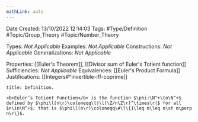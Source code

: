 ```yaml
---
mathLink: auto
---
```


<div class="topSpace"></div>

Date Created: 13/10/2022 12:14:03
Tags: #Type/Definition #Topic/Group_Theory #Topic/Number_Theory

Types: <i>Not Applicable</i>
Examples: <i>Not Applicable</i>
Constructions: <i>Not Applicable</i>
Generalizations: <i>Not Applicable</i>

Properties: [[Euler's Theorem]], [[Divisor sum of Euler's Totient function]]
Sufficiencies: <i>Not Applicable</i>
Equivalences: [[Euler's Product Formula]]
Justifications: [[Integers#^invertible-iff-coprime]]

``` ad-Definition
title: Definition.

<b>Euler’s Totient Function</b> is the function $\phi:\N^+\to\N^+$ defined by $\phi\l(n\r)\coloneqq\l|\l(\Z/n\Z\r)^\times\r|$ for all $n\in\N^+$; that is $\phi\l(n\r)\coloneqq\#\l\{1\leq m\leq n\st m\perp n\r\}$.

```
